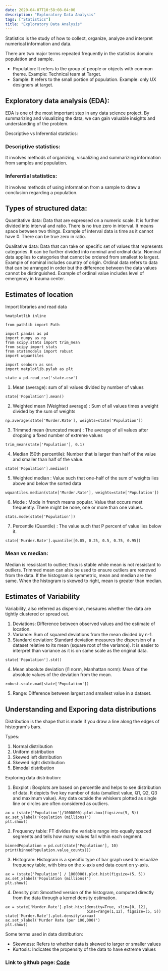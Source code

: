 ```yaml
---
date: 2020-04-07T10:58:08-04:00
description: "Exploratory Data Analysis"
tags: ["Statistics"]
title: "Exploratory Data Analysis"
---
```


Statistics is the study of how to collect, organize, analyze and interpret numerical information and data. 

There are two major terms repeated frequently in the statistics domain: population and sample. 

- Population: It refers to the group of people or objects with common theme. Example: Technical team at Target.
- Sample: It refers to the small portion of population. Example: only UX designers at target.

## Exploratory data analysis (EDA): 
EDA is one of the most important step in any data science project. By summarizing and visualizing the data, we can gain valuable insights and understanding of the problem. 

Descriptive vs Inferential statistics:

### Descriptive statistics:
 It involves methods of organizing, visualizing and summarizing information from samples and population.

 ### Inferential statistics:
It involves methods of using information from a sample to draw a conclusion regarding a population. 

## Types of structured data:

Quantitative data: Data that are expressed on a numeric scale. It is further divided into interval and ratio. There is no true zero in interval. It means space between two things. Example of interval data is time as it cannot have 0. There can be true zero in ratio.

Qualitative data: Data that can take on specific set of values that represents categories. It can be further divided into nominal and ordinal data. Nominal data applies to categories that cannot be ordered from smallest to largest. Example of nominal includes country of origin. Ordinal data refers to data that can be arranged in order but the difference between the data values cannot be distinguished. Example of ordinal value includes level of emergency in trauma center.

## Estimates of location

Import libraries and read data
```
%matplotlib inline

from pathlib import Path

import pandas as pd
import numpy as np
from scipy.stats import trim_mean
from scipy import stats
from statsmodels import robust
import wquantiles

import seaborn as sns
import matplotlib.pylab as plt

state = pd.read_csv('state.csv')
```

1) Mean (average): sum of all values divided by number of values

```
state['Population'].mean()
```

2) Weighted mean (Weighted average) : Sum of all values times a weight divided by the sum of weights

```
np.average(state['Murder.Rate'], weights=state['Population'])
```

3) Trimmed mean (truncated mean) : The average of all values after dropping a fixed number of extreme values

```
trim_mean(state['Population'], 0.1)
```


4) Median (50th percentile): Number that is larger than half of the value and smaller than half of the value.
```
state['Population'].median()
```

5) Weighted median : Value such that one-half of the sum of weights lies above and below the sorted data

```
wquantiles.median(state['Murder.Rate'], weights=state['Population'])
```

6) Mode : Mode in french means popular. Value that occurs most frequently. There might be none, one or more than one values. 

```
stats.mode(state['Population'])
```

7) Percentile (Quantile) : The value such that P percent of value lies below it.
```
state['Murder.Rate'].quantile([0.05, 0.25, 0.5, 0.75, 0.95])
```

### Mean vs median:

Median is ressistant to outlier; thus is stable while mean is not ressistant to outliers. Trimmed mean can also be used to ensure outliers are removed from the data. If the histogram is symmetric, mean and median are the same. When the histogram is skewed to right, mean is greater than median.

## Estimates of Variability

Variability, also referred as dispersion, mesaures whether the data are tightly clustered or spread out.

1) Deviations: Difference between observed values and the estimate of location.
2) Variance: Sum of squared deviations from the mean divided by n-1.
3) Standard deviation: Standard deviation measures the dispersion of a dataset relative to its mean (square root of the variance). It is easier to interpret than variance as it is on same scale as the original data.

```
state['Population'].std()
```
4) Mean absolute deviation (l1 norm, Manhattan norm): Mean of the absolute values of the deviation from the mean.

```
robust.scale.mad(state['Population'])
```

5) Range: Difference between largest and smallest value in a dataset. 



## Understanding and Exporing data distributions

Distribution is the shape that is made if you draw a line along the edges of histogram's bars.

Types:

1) Normal distribution
2) Uniform distribution
3) Skewed left distribution
4) Skewed right distribution
5) Bimodal distribution

Exploring data distribution:

1) Boxplot : Boxplots are based on percentile and helps to see distribution of data. It depicts five key number of data (smallest value, Q1, Q2, Q3 and maximum value). Any data outside the whiskers plotted as single line or circles are often considered as outliers.

```
ax = (state['Population']/1000000).plot.box(figsize=(5, 5))
ax.set_ylabel('Population (millions)')
plt.show()
```

2) Frequency table: FT divides the variable range into equally spaced segments and tells how many values fall within each segment. 

```
binnedPopulation = pd.cut(state['Population'], 10)
print(binnedPopulation.value_counts())
```

3) Histogram: Histogram is a specific type of bar graph used to visualize frequency table, with bins on the x-axis and data count on y-axis.

```
ax = (state['Population'] / 1000000).plot.hist(figsize=(5, 5))
ax.set_xlabel('Population (millions)')
plt.show()
```

4) Density plot: Smoothed version of the histogram, computed directly from the data through a kernel density estimation.

```
ax = state['Murder.Rate'].plot.hist(density=True, xlim=[0, 12], 
                                    bins=range(1,12), figsize=(5, 5))
state['Murder.Rate'].plot.density(ax=ax)
ax.set_xlabel('Murder Rate (per 100,000)')
plt.show()
```

Some terms used in data distribution:

- Skewness: Refers to whether data is skewed to larger or smaller values
- Kurtosis: Indicates the propensity of the data to have extreme values


### Link to github page: [Code](https://github.com/shikshya1/statistics/tree/main/exploratory_data_analysis)
